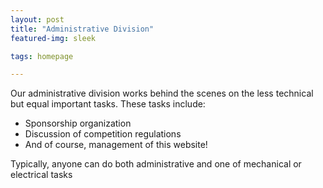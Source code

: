 ```yaml
---
layout: post
title: "Administrative Division"
featured-img: sleek

tags: homepage

---
```



Our administrative division works behind the scenes on the less technical but equal important tasks.
These tasks include:
  * Sponsorship organization
  * Discussion of competition regulations
  * And of course, management of this website!

Typically, anyone can do both administrative and one of mechanical or electrical tasks
